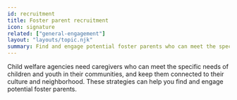 ```yaml
---
id: recruitment
title: Foster parent recruitment
icon: signature
related: ["general-engagement"]
layout: "layouts/topic.njk"
summary: Find and engage potential foster parents who can meet the specific needs of children and youth in your community.
---
```


Child welfare agencies need caregivers who can meet the specific needs of children and youth in their communities, and keep them connected to their culture and neighborhood. These strategies can help you find and engage potential foster parents.